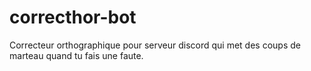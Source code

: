 # correcthor-bot
Correcteur orthographique pour serveur discord qui met des coups de marteau quand tu fais une faute.

